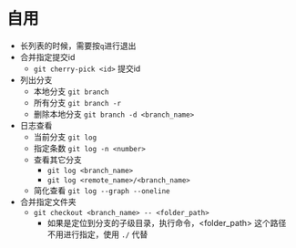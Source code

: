 
# 自用

- 长列表的时候，需要按`q`进行退出
- 合并指定提交id
    - `git cherry-pick <id>` 提交id
- 列出分支
    - 本地分支 `git branch`
    - 所有分支 `git branch -r`
    - 删除本地分支 `git branch -d <branch_name>`
- 日志查看
    - 当前分支 `git log`
    - 指定条数 `git log -n <number>`
    - 查看其它分支
        - `git log <branch_name>`
        - `git log <remote_name>/<branch_name>`
    - 简化查看 `git log --graph --oneline`
- 合并指定文件夹
    - `git checkout <branch_name> -- <folder_path>`
        - 如果是定位到分支的子级目录，执行命令，<folder_path> 这个路径不用进行指定，使用 `./` 代替
